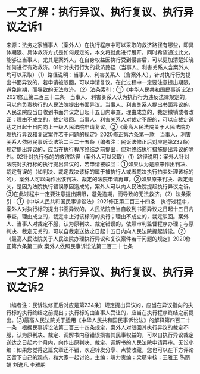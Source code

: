 # 一文了解：执行异议、执行复议、执行异议之诉1

来源：法务之家当事人（案外人）在执行程序中可以采取的救济路径有哪些，即具体期限、具体救济方式是如何规定的，本文将就此进行展开，同时希望通过此文，能够让当事人，尤其是案外人，在自身权益因执行受到侵害后，可以更加清楚知晓如何进行有效救济。01针对执行行为的救济路径（当事人、利害关系人含案外人均可以采取）（1）路径说明：当事人、利害关系人（含案外人），针对执行行为提出书面异议的，若申请被驳回，可以申请复议。在此过程中一定要注意提出期限，避免逾期，而导致的无法救济。（2）法条索引：①《中华人民共和国民事诉讼法》2021修正第二百三十二条　当事人、利害关系人认为执行行为违反法律规定的，可以向负责执行的人民法院提出书面异议。当事人、利害关系人提出书面异议的，人民法院应当自收到书面异议之日起十五日内审查，理由成立的，裁定撤销或者改正；理由不成立的，裁定驳回。当事人、利害关系人对裁定不服的，可以自裁定送达之日起十日内向上一级人民法院申请复议。②《最高人民法院关于人民法院办理执行异议和复议案件若干问题的规定》2020修正第六条第一款　当事人、利害关系人依照民事诉讼法第二百二十五条（编者注：民诉法修正后对应是第232条）规定提出异议的，应当在执行程序终结之前提出，但对终结执行措施提出异议的除外。02针对执行标的的救济路径（案外人可以采取）（1）路径说明：案外人针对法院对执行标的执行提出异议的，若申请被驳回：①如果认为是原来作出判决、裁定有误的（如判决、裁定裁决该标的属于被执行人或者裁决执行拍卖处理该标的的），案外人可以向作出该判决、裁定的法院申请再审。②如果原来判决、裁定无关，是因为法院执行错误原因造成的，案外人可以向人民法院提起执行异议之诉。③在此过程中一定要注意提出期限，避免逾期，而导致的无法救济。（2）法条索引：①《中华人民共和国民事诉讼法》2021修正第二百三十四条　执行过程中，案外人对执行标的提出书面异议的，人民法院应当自收到书面异议之日起十五日内审查，理由成立的，裁定中止对该标的的执行；理由不成立的，裁定驳回。案外人、当事人对裁定不服，认为原判决、裁定错误的，依照审判监督程序办理；与原判决、裁定无关的，可以自裁定送达之日起十五日内向人民法院提起诉讼。②《最高人民法院关于人民法院办理执行异议和复议案件若干问题的规定》2020修正第六条第二款 案外人依照民事诉讼法第二百二十七条

# 一文了解：执行异议、执行复议、执行异议之诉2

（编者注：民诉法修正后对应是第234条）规定提出异议的，应当在异议指向的执行标的执行终结之前提出；执行标的由当事人受让的，应当在执行程序终结之前提出。③最高人民法院关于适用《中华人民共和国民事诉讼法》的解释第四百二十一条　根据民事诉讼法第二百三十四条规定，案外人对驳回其执行异议的裁定不服，认为原判决、裁定、调解书内容错误损害其民事权益的，可以自执行异议裁定送达之日起六个月内，向作出原判决、裁定、调解书的人民法院申请再审。无讼小编：如果您觉得这篇文章还不错，欢迎转发分享、点赞收藏，您也可以在下方评论区留下自己的观点，和大家一起讨论。主编：靖力责编：梁萌审核：王雅玉 陈丽娟 刘逸凡 李雅朋

